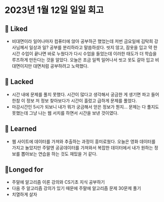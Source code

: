 # 2023년 1월 12일 일일 회고

## 💟 Liked
- 비대면이라 일어나마자 컴퓨터에 앉아 공부하곤 했었는데 저번 금요일에 김탁희 강사님께서 일상과 일? 공부를 분리하라고 말씀하셨다. 씻지 않고, 잠옷을 입고 약 한시간 수업이 끝나면 바로 누웠다가 다시 수업을 들었는데 이러한 태도가 더 학습을 루즈하게 만든다는 것을 알았다. 오늘은 조금 일찍 일어나서 씻고 옷도 갈아 입고 비대면이지만 대면처럼 공부하려고 노력했다.

## 🤦 Lacked
- 시간 내에 문제를 풀지 못했다. 시간이 많다고 생각해서 궁금한 게 생기면 파고 들어 한참 이 정보 저 정보 찾아보다가 시간이 흘렀고 급하게 문제를 풀었다.
- 마감시간인 5시가 되보니 내가 뭐가 궁금해서 얻은 정보가 뭔지... 문제는 다 풀지도 못했는데 그냥 나는 웹 서치를 하면서 시간을 보낸 것이였다.

## 🧘 Learned
- 웹 사이트에 데이터를 가져와 추출하는 과정이 흥미로웠다. 오늘은 영화 데이터를 가지고 놀았지만 주말엔 공공데이터를 가져와서 복잡한 데이터에서 내가 원하는 정보를 뽑아보는 연습을 하는 것도 재밌을 거 같다. 

## 🙏Longed for
- 주말에 알고리즘 이론 강의와 CS기초 지식 공부하기
- 다음 주 알고리즘 강의가 있기 때문에 주말에 알고리즘 문제 30문제 풀기
- 치열하게 살자
